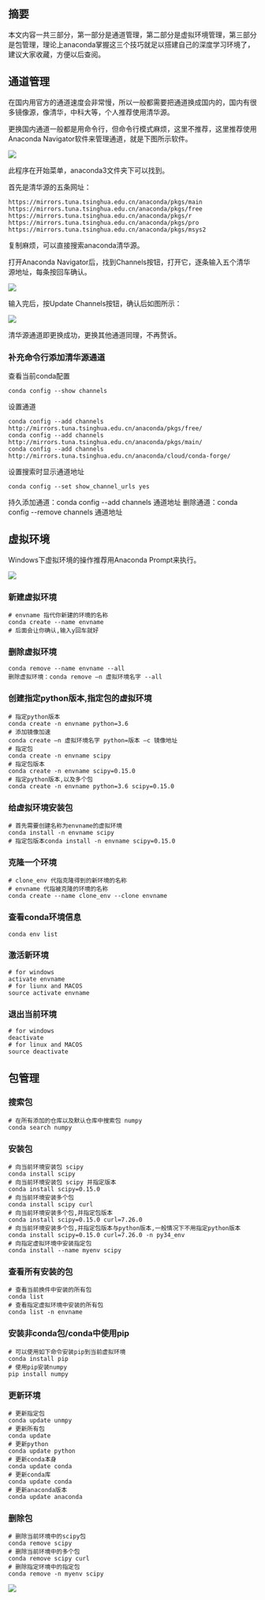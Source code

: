 ## 摘要

本文内容一共三部分，第一部分是通道管理，第二部分是虚拟环境管理，第三部分是包管理，理论上anaconda掌握这三个技巧就足以搭建自己的深度学习环境了，建议大家收藏，方便以后查阅。

## 通道管理

在国内用官方的通道速度会非常慢，所以一般都需要把通道换成国内的，国内有很多镜像源，像清华，中科大等，个人推荐使用清华源。

更换国内通道一般都是用命令行，但命令行模式麻烦，这里不推荐，这里推荐使用Anaconda Navigator软件来管理通道，就是下图所示软件。

![](https://pic2.zhimg.com/v2-72b314b4df22de0ade919d3729023e1d_b.jpg)

此程序在开始菜单，anaconda3文件夹下可以找到。

首先是清华源的五条网址：

```
https://mirrors.tuna.tsinghua.edu.cn/anaconda/pkgs/main
https://mirrors.tuna.tsinghua.edu.cn/anaconda/pkgs/free
https://mirrors.tuna.tsinghua.edu.cn/anaconda/pkgs/r
https://mirrors.tuna.tsinghua.edu.cn/anaconda/pkgs/pro
https://mirrors.tuna.tsinghua.edu.cn/anaconda/pkgs/msys2
```

复制麻烦，可以直接搜索anaconda清华源。

打开Anaconda Navigator后，找到Channels按钮，打开它，逐条输入五个清华源地址，每条按回车确认。

![](https://pic4.zhimg.com/v2-2bdd127771a4e87505d80b514f13ba6f_b.jpg)

输入完后，按Update Channels按钮，确认后如图所示：

![](https://pic3.zhimg.com/v2-1d9ba3a7d85604f55819f56eb32f48c2_b.jpg)

清华源通道即更换成功，更换其他通道同理，不再赘诉。

### 补充命令行添加清华源通道

查看当前conda配置

```
conda config --show channels
```

设置通道

```
conda config --add channels http://mirrors.tuna.tsinghua.edu.cn/anaconda/pkgs/free/
conda config --add channels http://mirrors.tuna.tsinghua.edu.cn/anaconda/pkgs/main/
conda config --add channels http://mirrors.tuna.tsinghua.edu.cn/anaconda/cloud/conda-forge/
```

设置搜索时显示通道地址

```
conda config --set show_channel_urls yes
```

持久添加通道：conda config --add channels 通道地址 
删除通道：conda config --remove channels 通道地址

## 虚拟环境

Windows下虚拟环境的操作推荐用Anaconda Prompt来执行。

![](https://pic2.zhimg.com/v2-14058daf28b0c8f6d3d4e1980542aaa5_b.jpg)

### 新建虚拟环境

```
# envname 指代你新建的环境的名称
conda create --name envname
# 后面会让你确认,输入y回车就好

```

### 删除虚拟环境

```
conda remove --name envname --all
删除虚拟环境：conda remove –n 虚拟环境名字 --all
```

### 创建指定python版本,指定包的虚拟环境

```
# 指定python版本
conda create -n envname python=3.6
# 添加镜像加速
conda create –n 虚拟环境名字 python=版本 –c 镜像地址
# 指定包
conda create -n envname scipy
# 指定包版本
conda create -n envname scipy=0.15.0
# 指定python版本,以及多个包
conda create -n envname python=3.6 scipy=0.15.0
```

### 给虚拟环境安装包

```
# 首先需要创建名称为envname的虚拟环境
conda install -n envname scipy
# 指定包版本conda install -n envname scipy=0.15.0
```

### 克隆一个环境

```
# clone_env 代指克隆得到的新环境的名称
# envname 代指被克隆的环境的名称
conda create --name clone_env --clone envname
```

### 查看conda环境信息

```
conda env list
```

### 激活新环境

```
# for windows
activate envname
# for liunx and MACOS 
source activate envname
```

### 退出当前环境

```
# for windows
deactivate
# for linux and MACOS
source deactivate
```

## 包管理

### 搜索包

```
# 在所有添加的仓库以及默认仓库中搜索包 numpy
conda search numpy
```

### 安装包

```
# 向当前环境安装包 scipy
conda install scipy
# 向当前环境安装包 scipy 并指定版本
conda install scipy=0.15.0
# 向当前环境安装多个包
conda install scipy curl
# 向当前环境安装多个包,并指定包版本
conda install scipy=0.15.0 curl=7.26.0
# 向当前环境安装多个包,并指定包版本与python版本,一般情况下不用指定python版本
conda install scipy=0.15.0 curl=7.26.0 -n py34_env
# 向指定虚拟环境中安装指定包
conda install --name myenv scipy
```

### 查看所有安装的包

```
# 查看当前换件中安装的所有包
conda list
# 查看指定虚拟环境中安装的所有包
conda list -n envname
```

### 安装非conda包/conda中使用pip

```
# 可以使用如下命令安装pip到当前虚拟环境
conda install pip
# 使用pip安装numpy
pip install numpy
```

### 更新环境

```
# 更新指定包
conda update unmpy
# 更新所有包
conda update
# 更新python
conda update python
# 更新conda本身
conda update conda
# 更新conda库
conda update conda
# 更新anaconda版本
conda update anaconda
```

### 删除包

```
# 删除当前环境中的scipy包
conda remove scipy
# 删除当前环境中的多个包
conda remove scipy curl
# 删除指定环境中的指定包
conda remove -n myenv scipy
```

![](https://pic3.zhimg.com/v2-fd4262bd772f32939aff83f9dad804de_b.jpg)